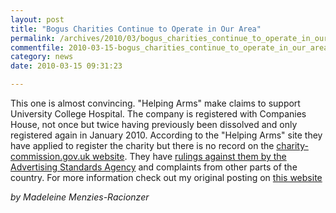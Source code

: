 ```yaml
---
layout: post
title: "Bogus Charities Continue to Operate in Our Area"
permalink: /archives/2010/03/bogus_charities_continue_to_operate_in_our_area.html
commentfile: 2010-03-15-bogus_charities_continue_to_operate_in_our_area
category: news
date: 2010-03-15 09:31:23

---
```


This one is almost convincing. "Helping Arms" make claims to support University College Hospital. The company is registered with Companies House, not once but twice having previously been dissolved and only registered again in January 2010. According to the "Helping Arms" site they have applied to register the charity but there is no record on the [charity-commission.gov.uk website](http://www.charity-commission.gov.uk). They have [rulings against them by the Advertising Standards Agency](http://www.asa.org.uk/Complaints-and-ASA-action/Adjudications/2007/7/Rogaile-Ltd/TF_ADJ_42848.aspx) and complaints from other parts of the country. For more information check out my original posting on [this website](/archives/2006/11/beware_bogus_ch.html)

<cite>by Madeleine Menzies-Racionzer</cite>
